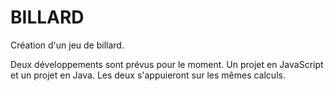 # BILLARD

Création d'un jeu de billard.

Deux développements sont prévus pour le moment.
Un projet en JavaScript et un projet en Java.
Les deux s'appuieront sur les mêmes calculs.

